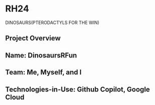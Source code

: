 # RH24
DINOSAURS(PTERODACTYLS FOR THE WIN)

Project Overview
-
Name: DinosaursRFun
-
Team: Me, Myself, and I
-
Technologies-in-Use: Github Copilot, Google Cloud
-